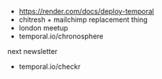 

- https://render.com/docs/deploy-temporal
- chitresh + mailchimp replacement thing
- london meetup
- temporal.io/chronosphere

next newsletter
- temporal.io/checkr